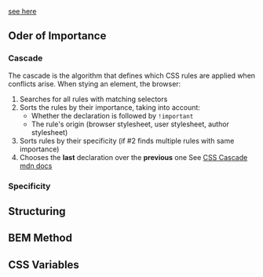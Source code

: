 [see here](https://github.com/neuefische/bo-web-23-4/blob/main/sessions/css-structure/css-structure.md)

## Oder of Importance
### Cascade
The cascade is the algorithm that defines which CSS rules are applied when conflicts arise.
When stying an element, the browser:
1. Searches for all rules with matching selectors
2. Sorts the rules by their importance, taking into account:
	- Whether the declaration is followed by `!important`
	- The rule's origin (browser stylesheet, user stylesheet, author stylesheet)
3. Sorts rules by their specificity (if #2 finds multiple rules with same importance)
4. Chooses the __last__ declaration over the __previous__ one
See [CSS Cascade mdn docs](https://developer.mozilla.org/en-US/docs/Web/CSS/Cascade)

### Specificity


## Structuring
## BEM Method
## CSS Variables
